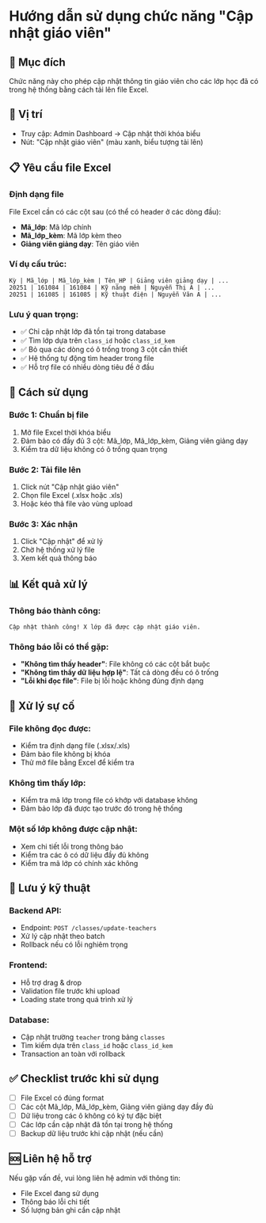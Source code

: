 # Hướng dẫn sử dụng chức năng "Cập nhật giáo viên"

## 🎯 Mục đích
Chức năng này cho phép cập nhật thông tin giáo viên cho các lớp học đã có trong hệ thống bằng cách tải lên file Excel.

## 📍 Vị trí
- Truy cập: Admin Dashboard → Cập nhật thời khóa biểu
- Nút: "Cập nhật giáo viên" (màu xanh, biểu tượng tải lên)

## 📋 Yêu cầu file Excel

### Định dạng file
File Excel cần có các cột sau (có thể có header ở các dòng đầu):
- **Mã_lớp**: Mã lớp chính
- **Mã_lớp_kèm**: Mã lớp kèm theo  
- **Giảng viên giảng dạy**: Tên giáo viên

### Ví dụ cấu trúc:
```
Kỳ | Mã_lớp | Mã_lớp_kèm | Tên_HP | Giảng viên giảng dạy | ...
20251 | 161084 | 161084 | Kỹ năng mềm | Nguyễn Thị A | ...
20251 | 161085 | 161085 | Kỹ thuật điện | Nguyễn Văn A | ...
```

### Lưu ý quan trọng:
- ✅ Chỉ cập nhật lớp đã tồn tại trong database
- ✅ Tìm lớp dựa trên `class_id` hoặc `class_id_kem`
- ✅ Bỏ qua các dòng có ô trống trong 3 cột cần thiết
- ✅ Hệ thống tự động tìm header trong file
- ✅ Hỗ trợ file có nhiều dòng tiêu đề ở đầu

## 🚀 Cách sử dụng

### Bước 1: Chuẩn bị file
1. Mở file Excel thời khóa biểu
2. Đảm bảo có đầy đủ 3 cột: Mã_lớp, Mã_lớp_kèm, Giảng viên giảng dạy
3. Kiểm tra dữ liệu không có ô trống quan trọng

### Bước 2: Tải file lên
1. Click nút "Cập nhật giáo viên"
2. Chọn file Excel (.xlsx hoặc .xls)
3. Hoặc kéo thả file vào vùng upload

### Bước 3: Xác nhận
1. Click "Cập nhật" để xử lý
2. Chờ hệ thống xử lý file
3. Xem kết quả thông báo

## 📊 Kết quả xử lý

### Thông báo thành công:
```
Cập nhật thành công! X lớp đã được cập nhật giáo viên.
```

### Thông báo lỗi có thể gặp:
- **"Không tìm thấy header"**: File không có các cột bắt buộc
- **"Không tìm thấy dữ liệu hợp lệ"**: Tất cả dòng đều có ô trống
- **"Lỗi khi đọc file"**: File bị lỗi hoặc không đúng định dạng

## 🔧 Xử lý sự cố

### File không đọc được:
- Kiểm tra định dạng file (.xlsx/.xls)
- Đảm bảo file không bị khóa
- Thử mở file bằng Excel để kiểm tra

### Không tìm thấy lớp:
- Kiểm tra mã lớp trong file có khớp với database không
- Đảm bảo lớp đã được tạo trước đó trong hệ thống

### Một số lớp không được cập nhật:
- Xem chi tiết lỗi trong thông báo
- Kiểm tra các ô có dữ liệu đầy đủ không
- Kiểm tra mã lớp có chính xác không

## 📝 Lưu ý kỹ thuật

### Backend API:
- Endpoint: `POST /classes/update-teachers`
- Xử lý cập nhật theo batch
- Rollback nếu có lỗi nghiêm trọng

### Frontend:
- Hỗ trợ drag & drop
- Validation file trước khi upload
- Loading state trong quá trình xử lý

### Database:
- Cập nhật trường `teacher` trong bảng `classes`
- Tìm kiếm dựa trên `class_id` hoặc `class_id_kem`
- Transaction an toàn với rollback

## ✅ Checklist trước khi sử dụng

- [ ] File Excel có đúng format
- [ ] Các cột Mã_lớp, Mã_lớp_kèm, Giảng viên giảng dạy đầy đủ
- [ ] Dữ liệu trong các ô không có ký tự đặc biệt
- [ ] Các lớp cần cập nhật đã tồn tại trong hệ thống
- [ ] Backup dữ liệu trước khi cập nhật (nếu cần)

## 🆘 Liên hệ hỗ trợ
Nếu gặp vấn đề, vui lòng liên hệ admin với thông tin:
- File Excel đang sử dụng
- Thông báo lỗi chi tiết
- Số lượng bản ghi cần cập nhật